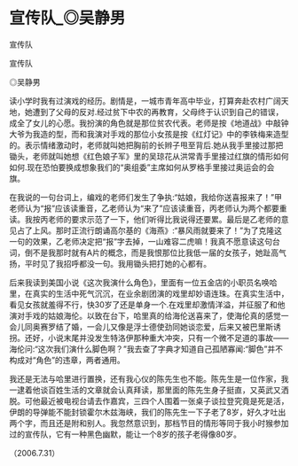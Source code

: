 # 宣传队_◎吴静男

宣传队

宣传队

◎吴静男

读小学时我有过演戏的经历。剧情是，一城市青年高中毕业，打算奔赴农村广阔天地，她遭到了父母的反对.经过贫下中农的再教育，父母终于认识到自己的错误，成全了女儿的心愿。我扮演的角色就是那位贫农代表。老师是按《地道战》中敲钟大爷为我造的型，而和我演对手戏的那位小女孩是按《红灯记》中的李铁梅来造型的。表示情绪激动时，老师就叫她把胸前的长辫子甩至背后.她从我手里接过那把锄头，老师就叫她想《红色娘子军》里的吴琼花从洪常青手里接过红旗的情形如何如何.现在恐怕要换成想象我们的“奥组委”主席如何从罗格手里接过奥运会的会旗。

在我说的一句台词上，编戏的老师们发生了争执:“姑娘，我给你送喜报来了！”甲老师认为“报”应该读重音，乙老师认为“来了”应该读重音，丙老师认为两个都要重读。我按丙老师的要求示范了一下，他们听得比我说得还要累。最后是乙老师的意见占了上风。那时正流行朗诵高尔基的《海燕》:“暴风雨就要来了！”为了克隆这一句的效果，乙老师决定把“报”字去掉，一山难容二虎嘛！我真不愿意读这句台词，倒不是我那时就有A片的概念，而是我恨那位比我低一届的女孩子，她趾高气扬，平时见了我招呼都没一句。我用锄头把打她的心都有。

后来我读到美国小说《这次我演什么角色》，里面有一位五金店的小职员名唤哈里，在真实的生活中死气沉沉，在业余剧团演的戏里却妙语连珠。在真实生活中，看见女孩就羞得不行，快30岁了还是单身一个.在戏里却激情洋溢，并征服了和他演对手戏的姑娘海伦。以致在台下，哈里真的给海伦送喜来了，使海伦真的感觉一会儿同奥赛罗结了婚，一会儿又像是浮士德使劲同她谈恋爱，后来又被巴里斯诱拐。还好，小说末尾并没发生特洛伊那种重大冲突，只有一个微不足道的事故——海伦问:“这次我们演什么脚色啊？”我去查了字典才知道自己孤陋寡闻:“脚色”并不构成对“角色”的违章，两者通用。

我还是无法与哈里进行置换，还有我心仪的陈先生也不能。陈先生是一位作家，我一逮着他谈百姓生活的文章就会认真拜读，那里面的陈先生身子挺直，又英武又洒脱。可他最近被电视台请去作嘉宾，三四个人围着一张桌子谈拉登究竟是死是活，伊朗的导弹能不能封锁霍尔木兹海峡，我们的陈先生一下子老了8岁，好久才吐出两个字，而且还是附和别人。我忽然意识到，那档节目的情形等同于我小时猴参加过的宣传队，它有一种黑色幽默，能让一个8岁的孩子老得像80岁。

（2006.7.31）